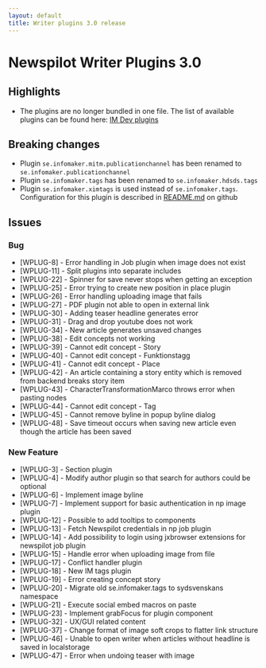 ```yaml
---
layout: default
title: Writer plugins 3.0 release
---
```


<div class="jumbotron">
    <h1>Newspilot Writer Plugins 3.0</h1>    
    <h2>Highlights</h2>
    <ul>
        <li>The plugins are no longer bundled in one file.
                    The list of available plugins can be found here: 
                    <a href="https://s3-eu-west-1.amazonaws.com/writer-dev-plugins">IM Dev plugins</a>
        </li>
    </ul>    
    <h2>Breaking changes</h2>
    <ul>
        <li>
        Plugin <code>se.infomaker.mitm.publicationchannel</code> has been renamed to <code>se.infomaker.publicationchannel</code>
        </li>
        <li>
        Plugin <code>se.infomaker.tags</code> has been renamed to <code>se.infomaker.hdsds.tags</code>
        </li>
        <li>
        Plugin <code>se.infomaker.ximtags</code> is used instead of <code>se.infomaker.tags</code>. Configuration for this
        plugin is described in <a href="https://github.com/Infomaker/NPWriterPluginBundle/blob/master/plugins/se.infomaker.ximtags/README.md">README.md</a> on github
        </li>        
    </ul>
</div>

## Issues  

### Bug
* [WPLUG-8] - Error handling in Job plugin when image does not exist
* [WPLUG-11] - Split plugins into separate includes
* [WPLUG-22] - Spinner for save never stops when getting an exception
* [WPLUG-25] - Error trying to create new position in place plugin
* [WPLUG-26] - Error handling uploading image that fails
* [WPLUG-27] - PDF plugin not able to open in external link
* [WPLUG-30] - Adding teaser headline generates error
* [WPLUG-31] - Drag and drop youtube does not work
* [WPLUG-34] - New article generates unsaved changes
* [WPLUG-38] - Edit concepts not working
* [WPLUG-39] - Cannot edit concept - Story
* [WPLUG-40] - Cannot edit concept - Funktionstagg
* [WPLUG-41] - Cannot edit concept - Place
* [WPLUG-42] - An article containing a story entity which is removed from backend breaks story item
* [WPLUG-43] - CharacterTransformationMarco throws error when pasting nodes
* [WPLUG-44] - Cannot edit concept - Tag
* [WPLUG-45] - Cannot remove byline in popup byline dialog
* [WPLUG-48] - Save timeout occurs when saving new article even though the article has been saved

### New Feature
* [WPLUG-3] - Section plugin
* [WPLUG-4] - Modify author plugin so that search for authors could be optional
* [WPLUG-6] - Implement image byline
* [WPLUG-7] - Implement support for basic authentication in np image plugin
* [WPLUG-12] - Possible to add tooltips to components
* [WPLUG-13] - Fetch Newspilot credentials in np job plugin
* [WPLUG-14] - Add possibility to login using jxbrowser extensions for newspilot job plugin
* [WPLUG-15] - Handle error when uploading image from file
* [WPLUG-17] - Conflict handler plugin
* [WPLUG-18] - New IM tags plugin
* [WPLUG-19] - Error creating concept story
* [WPLUG-20] - Migrate old se.infomaker.tags to sydsvenskans namespace
* [WPLUG-21] - Execute social embed macros on paste
* [WPLUG-23] - Implement grabFocus for plugin component
* [WPLUG-32] - UX/GUI related content
* [WPLUG-37] - Change format of image soft crops to flatter link structure
* [WPLUG-46] - Unable to open writer when articles without headline is saved in localstorage
* [WPLUG-47] - Error when undoing teaser with image
